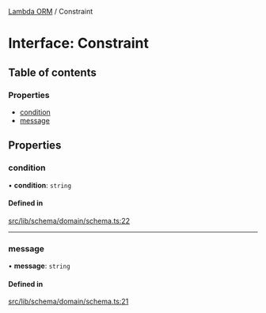 [Lambda ORM](../README.md) / Constraint

# Interface: Constraint

## Table of contents

### Properties

- [condition](Constraint.md#condition)
- [message](Constraint.md#message)

## Properties

### condition

• **condition**: `string`

#### Defined in

[src/lib/schema/domain/schema.ts:22](https://github.com/lambda-orm/lambdaorm-base/blob/36bf415462b83760f00dd93466a0a94ddde09b4d/src/lib/schema/domain/schema.ts#L22)

___

### message

• **message**: `string`

#### Defined in

[src/lib/schema/domain/schema.ts:21](https://github.com/lambda-orm/lambdaorm-base/blob/36bf415462b83760f00dd93466a0a94ddde09b4d/src/lib/schema/domain/schema.ts#L21)
